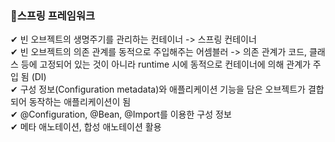 ### 🌱스프링 프레임워크
✔ 빈 오브젝트의 생명주기를 관리하는 컨테이너 -> 스프링 컨테이너<br>
✔ 빈 오브젝트의 의존 관계를 동적으로 주입해주는 어셈블러 -> 의존 관계가 코드, 클래스 등에 고정되어 있는 것이 아니라 runtime 시에 동적으로 컨테이너에 의해 관계가 주입 됨 (DI)<br>
✔ 구성 정보(Configuration metadata)와 애플리케이션 기능을 담은 오브젝트가 결합되어 동작하는 애플리케이션이 됨<br>
✔ @Configuration, @Bean, @Import를 이용한 구성 정보<br>
✔ 메타 애노테이션, 합성 애노테이션 활용<br>

